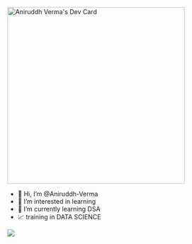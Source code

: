 <a href="https://app.daily.dev/shadoe1607"><img src="https://api.daily.dev/devcards/f37979a0dba04f7c857736964d257d11.png?r=0j2" width="400" alt="Aniruddh Verma's Dev Card"/></a>

- 👋 Hi, I’m @Aniruddh-Verma
- 👀 I’m interested in learning
- 🌱 I’m currently learning DSA 
- 📈 training in DATA SCIENCE 

[![](https://visitcount.itsvg.in/api?id=Aniruddh-Verma&label=Profile%20Views&color=12&icon=6&pretty=true)](https://visitcount.itsvg.in)

<!---
Aniruddh-Verma/Aniruddh-Verma is a ✨ special ✨ repository because its `README.md` (this file) appears on your GitHub profile.
You can click the Preview link to take a look at your changes.
--->
